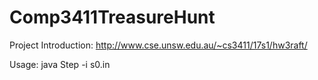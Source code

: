 # Comp3411TreasureHunt

Project Introduction: http://www.cse.unsw.edu.au/~cs3411/17s1/hw3raft/

Usage: java Step -i s0.in
